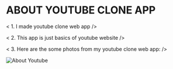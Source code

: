 # ABOUT YOUTUBE CLONE APP

< 1. I made youtube clone web app />

< 2. This app is just basics of youtube website />

< 3. Here are the some photos from my youtube clone web app: />



![About Youtube](https://myoctocat.com/assets/images/base-octocat.svg)
